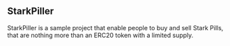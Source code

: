## StarkPiller

StarkPiller is a sample project that enable people to buy and sell Stark Pills, that are nothing more than an ERC20 token with
a limited supply.